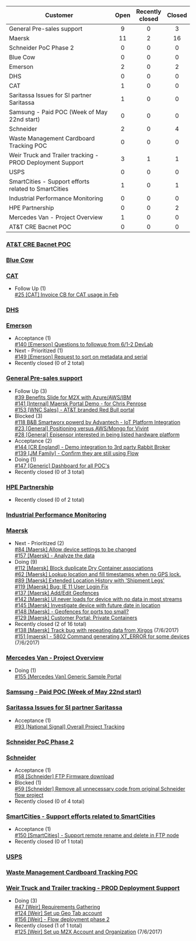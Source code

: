 Customer | Open | Recently<br> closed | Closed   
---- | :----: | :----: | :----:   
General Pre-sales support|9|0|3   
Maersk|11|2|16   
Schneider PoC Phase 2|0|0|0   
Blue Cow|0|0|0   
Emerson|2|0|2   
DHS|0|0|0   
CAT|1|0|0   
Saritassa Issues for SI partner Saritassa|1|0|0   
Samsung - Paid POC (Week of May 22nd start)|0|0|0   
Schneider|2|0|4   
Waste Management Cardboard Tracking POC|0|0|0   
Weir Truck and Trailer tracking - PROD Deployment Support|3|1|1   
USPS|0|0|0   
SmartCities - Support efforts related to SmartCities|1|0|1   
Industrial Performance Monitoring|0|0|0   
HPE Partnership|0|0|2   
Mercedes Van - Project Overview|1|0|0   
AT&T CRE Bacnet POC |0|0|0   

### [AT&T CRE Bacnet POC ](https://github.com/iot-platform/Customers/issues/123)   
### [Blue Cow](https://github.com/iot-platform/Customers/issues/21)   
### [CAT](https://github.com/iot-platform/Customers/issues/26)   
* Follow Up (1)   
[#25 [CAT] Invoice CB for CAT usage in Feb](https://github.com/iot-platform/Customers/issues/25)   
### [DHS](https://github.com/iot-platform/Customers/issues/16)   
### [Emerson](https://github.com/iot-platform/Customers/issues/12)   
* Acceptance (1)   
[#140 [Emerson] Questions to followup from 6/1-2 DevLab](https://github.com/iot-platform/Customers/issues/140)   
* Next - Prioritized (1)   
[#149 [Emerson] Request to sort on metadata and serial](https://github.com/iot-platform/Customers/issues/149)   
* Recently closed (0 of 2 total)   
### [General Pre-sales support](https://github.com/iot-platform/Customers/issues/4)   
* Follow Up (3)   
[#39 Benefits Slide for M2X with Azure/AWS/IBM](https://github.com/iot-platform/Customers/issues/39)   
[#141 [Internal] Maersk Portal Demo - for Chris Penrose](https://github.com/iot-platform/Customers/issues/141)   
[#153 [WNC Sales] - AT&T branded Red Bull portal](https://github.com/iot-platform/Customers/issues/153)   
* Blocked (3)   
[#118 B&B Smartworx powerd by Advantech - IoT Platform Integration](https://github.com/iot-platform/Customers/issues/118)   
[#23 [General] Positioning versus AWS/Mongo for Vivint](https://github.com/iot-platform/Customers/issues/23)   
[#28 [General] Episensor interested in being listed hardware platform](https://github.com/iot-platform/Customers/issues/28)   
* Acceptance (2)   
[#144 [CR England] - Demo integration to 3rd party Rabbit Broker](https://github.com/iot-platform/Customers/issues/144)   
[#139 [JM Family] - Confirm they are still using Flow](https://github.com/iot-platform/Customers/issues/139)   
* Doing (1)   
[#147 [Generic] Dashboard for all POC's](https://github.com/iot-platform/Customers/issues/147)   
* Recently closed (0 of 3 total)   
### [HPE Partnership](https://github.com/iot-platform/Customers/issues/121)   
* Recently closed (0 of 2 total)   
### [Industrial Performance Monitoring](https://github.com/iot-platform/Customers/issues/37)   
### [Maersk](https://github.com/iot-platform/Customers/issues/19)   
* Next - Prioritized (2)   
[#84 [Maersk] Allow device settings to be changed](https://github.com/iot-platform/Customers/issues/84)   
[#157 [Maersk] - Analyze the data](https://github.com/iot-platform/Customers/issues/157)   
* Doing (9)   
[#112 [Maersk] Block duplicate Dry Container associations](https://github.com/iot-platform/Customers/issues/112)   
[#62 [Maersk] Lookup location and fill timestamps when no GPS lock.](https://github.com/iot-platform/Customers/issues/62)   
[#89 [Maersk] Extended Location History with 'Shipment Legs'](https://github.com/iot-platform/Customers/issues/89)   
[#119 [Maersk] Bug: IE 11 User Login Fix](https://github.com/iot-platform/Customers/issues/119)   
[#137 [Maersk] Add/Edit Geofences](https://github.com/iot-platform/Customers/issues/137)   
[#142 [Maersk] UI never loads for device with no data in most streams](https://github.com/iot-platform/Customers/issues/142)   
[#145 [Maersk] Investigate device with future date in location ](https://github.com/iot-platform/Customers/issues/145)   
[#148 [Maersk] - Geofences for ports too small?](https://github.com/iot-platform/Customers/issues/148)   
[#129 [Maersk] Customer Portal: Private Containers](https://github.com/iot-platform/Customers/issues/129)   
* Recently closed (2 of 16 total)   
[#138 [Maersk] Track bug with repeating data from Xirgos](https://github.com/iot-platform/Customers/issues/138) (7/6/2017)   
[#151 [maersk] - 5802 Command generating XT_ERROR for some devices](https://github.com/iot-platform/Customers/issues/151) (7/6/2017)   
### [Mercedes Van - Project Overview](https://github.com/iot-platform/Customers/issues/32)   
* Doing (1)   
[#155 [Mercedes Van] Generic Sample Portal](https://github.com/iot-platform/Customers/issues/155)   
### [Samsung - Paid POC (Week of May 22nd start)](https://github.com/iot-platform/Customers/issues/91)   
### [Saritassa Issues for SI partner Saritassa](https://github.com/iot-platform/Customers/issues/94)   
* Acceptance (1)   
[#93 [National Signal] Overall Project Tracking](https://github.com/iot-platform/Customers/issues/93)   
### [Schneider PoC Phase 2](https://github.com/iot-platform/Customers/issues/6)   
### [Schneider](https://github.com/iot-platform/Customers/issues/30)   
* Acceptance (1)   
[#58 [Schneider] FTP Firmware download](https://github.com/iot-platform/Customers/issues/58)   
* Blocked (1)   
[#59 [Schneider] Remove all unnecessary code from original Schneider flow project](https://github.com/iot-platform/Customers/issues/59)   
* Recently closed (0 of 4 total)   
### [SmartCities - Support efforts related to SmartCities](https://github.com/iot-platform/Customers/issues/80)   
* Acceptance (1)   
[#150 [SmartCities] - Support remote rename and delete in FTP node](https://github.com/iot-platform/Customers/issues/150)   
* Recently closed (0 of 1 total)   
### [USPS](https://github.com/iot-platform/Customers/issues/46)   
### [Waste Management Cardboard Tracking POC](https://github.com/iot-platform/Customers/issues/69)   
### [Weir Truck and Trailer tracking - PROD Deployment Support](https://github.com/iot-platform/Customers/issues/48)   
* Doing (3)   
[#47 [Weir] Requirements Gathering](https://github.com/iot-platform/Customers/issues/47)   
[#124 [Weir] Set up Geo Tab account](https://github.com/iot-platform/Customers/issues/124)   
[#156 [Weir] - Flow deployment phase 2 ](https://github.com/iot-platform/Customers/issues/156)   
* Recently closed (1 of 1 total)   
[#125 [Weir] Set up M2X Account and Organization](https://github.com/iot-platform/Customers/issues/125) (7/6/2017)   


